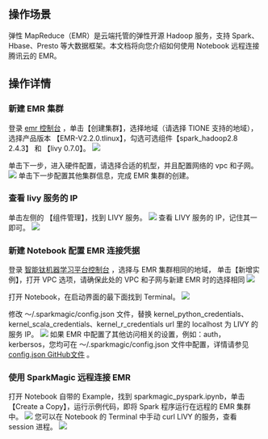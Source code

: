 ## 操作场景
弹性 MapReduce（EMR）是云端托管的弹性开源 Hadoop 服务，支持 Spark、Hbase、Presto 等大数据框架。本文档将向您介绍如何使用 Notebook 远程连接腾讯云的 EMR。

## 操作详情
### 新建 EMR 集群
登录 [emr 控制台](https://console.cloud.tencent.com/emr) ，单击【创建集群】，选择地域（请选择 TIONE 支持的地域），选择产品版本 【EMR-V2.2.0.tlinux】，勾选可选组件【spark_hadoop2.8 2.4.3】 和 【livy 0.7.0】。
![](https://main.qcloudimg.com/raw/bbd1e9a71bdc88b8a8a86ac1d8e9f213.png)

单击下一步，进入硬件配置，请选择合适的机型，并且配置网络的 vpc 和子网。
![](https://main.qcloudimg.com/raw/a2aa76e3e74ca472f5e20220a0525286.png)
单击下一步配置其他集群信息，完成 EMR 集群的创建。


### 查看 livy 服务的 IP
单击左侧的 【组件管理】，找到 LIVY 服务。
![](https://main.qcloudimg.com/raw/262cd721b788c0c7106ea22696e8d34c.png)
查看 LIVY 服务的 IP，记住其一即可。
![](https://main.qcloudimg.com/raw/3e8c68d0b8186214942fb383ed3560be.png)

### 新建 Notebook 配置 EMR 连接凭据
登录 [智能钛机器学习平台控制台](https://console.cloud.tencent.com/tione/notebook/list#/instance)  ，选择与 EMR 集群相同的地域， 单击【新增实例】，打开 VPC 选项，请确保此处的 VPC 和子网与新建 EMR 时的选择相同
![](https://main.qcloudimg.com/raw/ed577fdfeb420cc44b234075d9930c04.png)

打开 Notebook，在启动界面的最下面找到 Terminal。
![](https://main.qcloudimg.com/raw/35cd31f20118b434f914d0ef22f5f750.png)

修改 ～/.sparkmagic/config.json 文件，替换 kernel_python_credentials、kernel_scala_credentials、kernel_r_credentials url 里的 localhost 为 LIVY 的服务 IP。
![](https://main.qcloudimg.com/raw/93c4d0e0825deec673ac174966fc86e1.png)
如果 EMR 中配置了其他访问相关的设置，例如：auth， kerbersos，您均可在 ～/.sparkmagic/config.json 文件中配置，详情请参见 [config.json GitHub文件](https://github.com/jupyter-incubator/sparkmagic/blob/master/README.md) 。



### 使用 SparkMagic 远程连接 EMR
打开 Notebook 自带的 Example，找到 sparkmagic_pyspark.ipynb，单击 【Create a Copy】，运行示例代码，即将 Spark 程序运行在远程的 EMR 集群中。
![](https://main.qcloudimg.com/raw/e82474c8d75279f37746ff7fd1eeb3c7.png)
您可以在 Notebook 的 Terminal 中手动 curl LIVY 的服务，查看 session 进程。
![](https://main.qcloudimg.com/raw/0b310fb4560d0a4c2be64b1fefaa8068.png)
